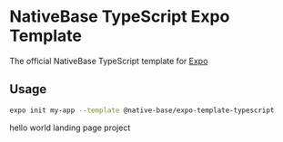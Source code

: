 # NativeBase TypeScript Expo Template

The official NativeBase TypeScript template for [Expo](https://docs.expo.io/)

## Usage

```sh
expo init my-app --template @native-base/expo-template-typescript
```
hello world landing page project
